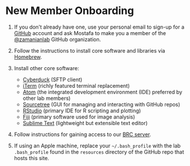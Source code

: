# New Member Onboarding

1. If you don't already have one, use your personal email to sign-up for a [GitHub](https://github.com/) account and ask Mostafa to make you a member of the [@zamanianlab](https://github.com/zamanianlab) GitHub organization.

3. Follow the instructions to install core software and libraries via [Homebrew](homebrew.md).

4. Install other core software:
    - [Cyberduck](https://cyberduck.io/) (SFTP client)
    - [iTerm](https://iterm2.com/) (richly featured terminal replacement)
    - [Atom](https://atom.io/) (the integrated development environment (IDE) preferred by other lab members)
    - [Sourcetree](https://www.sourcetreeapp.com/) (GUI for managing and interacting with GitHub repos)
    - [RStudio](https://rstudio.com/) (primary IDE for R scripting and plotting)
    - [Fiji](https://fiji.sc/) (primary software used for image analysis)
    - [Sublime Text](https://www.sublimetext.com/) (lightweight but extensible text editor)

5. Follow instructions for gaining access to our [BRC server](server.md).

6. If using an Apple machine, replace your `~/.bash_profile` with the lab `.bash_profile` found in the `resources` directory of the GitHub repo that hosts this site.

